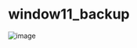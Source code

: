 # window11_backup

![image](https://github.com/user-attachments/assets/fb645965-00be-4945-9dca-eb5eea2f7d18)
